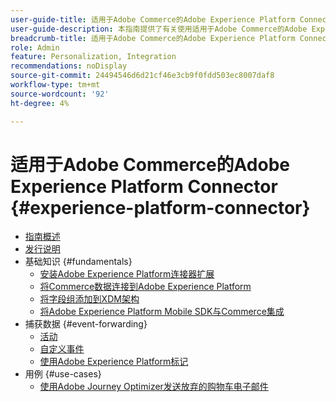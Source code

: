 ```yaml
---
user-guide-title: 适用于Adobe Commerce的Adobe Experience Platform Connector
user-guide-description: 本指南提供了有关使用适用于Adobe Commerce的Adobe Experience Platform Connector的详细说明。
breadcrumb-title: 适用于Adobe Commerce的Adobe Experience Platform Connector
role: Admin
feature: Personalization, Integration
recommendations: noDisplay
source-git-commit: 24494546d6d21cf46e3cb9f0fdd503ec8007daf8
workflow-type: tm+mt
source-wordcount: '92'
ht-degree: 4%

---
```


# 适用于Adobe Commerce的Adobe Experience Platform Connector {#experience-platform-connector}

- [指南概述](overview.md)
- [发行说明](release-notes.md)
- 基础知识 {#fundamentals}
   - [安装Adobe Experience Platform连接器扩展](install.md)
   - [将Commerce数据连接到Adobe Experience Platform](connect-data.md)
   - [将字段组添加到XDM架构](update-xdm.md)
   - [将Adobe Experience Platform Mobile SDK与Commerce集成](mobile-sdk-epc.md)
- 捕获数据 {#event-forwarding}
   - [活动](events.md)
   - [自定义事件](custom-events.md)
   - [使用Adobe Experience Platform标记](using-tags.md)
- 用例 {#use-cases}
   - [使用Adobe Journey Optimizer发送放弃的购物车电子邮件](using-ajo.md)
